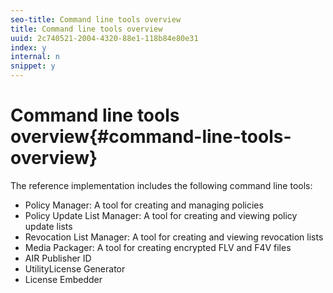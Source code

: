 ```yaml
---
seo-title: Command line tools overview
title: Command line tools overview
uuid: 2c740521-2004-4320-88e1-118b84e80e31
index: y
internal: n
snippet: y
---
```


# Command line tools overview{#command-line-tools-overview}

The reference implementation includes the following command line tools:

* Policy Manager: A tool for creating and managing policies 
* Policy Update List Manager: A tool for creating and viewing policy update lists 
* Revocation List Manager: A tool for creating and viewing revocation lists 
* Media Packager: A tool for creating encrypted FLV and F4V files 
* AIR Publisher ID 
* UtilityLicense Generator 
* License Embedder


